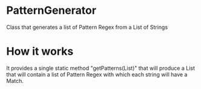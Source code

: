 # PatternGenerator
Class that generates a list of Pattern Regex from a List of Strings

# How it works
It provides a single static method "getPatterns(List<String>)" that will produce a List<Pattern>
that will contain a list of Pattern Regex with which each string will have a Match.
